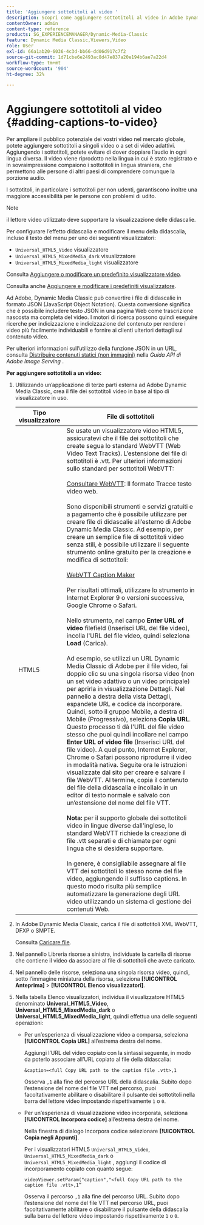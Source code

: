 ```yaml
---
title: 'Aggiungere sottotitoli al video '
description: Scopri come aggiungere sottotitoli al video in Adobe Dynamic Media Classic.
contentOwner: admin
content-type: reference
products: SG_EXPERIENCEMANAGER/Dynamic-Media-Classic
feature: Dynamic Media Classic,Viewers,Video
role: User
exl-id: 66a1ab20-6036-4c3d-bb66-dd06d917c7f2
source-git-commit: 1d71cbe6e2493ac8d47e837a20e194b6ae7a22d4
workflow-type: tm+mt
source-wordcount: '904'
ht-degree: 32%

---
```


# Aggiungere sottotitoli al video {#adding-captions-to-video}

Per ampliare il pubblico potenziale dei vostri video nel mercato globale, potete aggiungere sottotitoli a singoli video o a set di video adattivi. Aggiungendo i sottotitoli, potete evitare di dover doppiare l’audio in ogni lingua diversa. Il video viene riprodotto nella lingua in cui è stato registrato e in sovraimpressione compaiono i sottotitoli in lingua straniera, che permettono alle persone di altri paesi di comprendere comunque la porzione audio.

I sottotitoli, in particolare i sottotitoli per non udenti, garantiscono inoltre una maggiore accessibilità per le persone con problemi di udito.

>[!NOTE]
>
>il lettore video utilizzato deve supportare la visualizzazione delle didascalie.

Per configurare l’effetto didascalia e modificare il menu della didascalia, incluso il testo del menu per uno dei seguenti visualizzatori:

* `Universal_HTML5_Video` visualizzatore
* `Universal_HTML5_MixedMedia_dark` visualizzatore
* `Universal_HTML5_MixedMedia_light` visualizzatore

Consulta [Aggiungere o modificare un predefinito visualizzatore video](previewing-videos-video-viewer.md#adding_or_editing_a_video_viewer_preset).

Consulta anche [Aggiungere e modificare i predefiniti visualizzatore](application-setup.md#adding_and_editing_viewer_presets).

Ad Adobe, Dynamic Media Classic può convertire i file di didascalie in formato JSON (JavaScript Object Notation). Questa conversione significa che è possibile includere testo JSON in una pagina Web come trascrizione nascosta ma completa del video. I motori di ricerca possono quindi eseguire ricerche per indicizzazione e indicizzazione del contenuto per rendere i video più facilmente individuabili e fornire ai clienti ulteriori dettagli sul contenuto video.

Per ulteriori informazioni sull’utilizzo della funzione JSON in un URL, consulta [Distribuire contenuti statici (non immagini)](https://experienceleague.adobe.com/docs/dynamic-media-developer-resources/image-serving-api/image-serving-api/c-serving-static-nonimage-contents.html?lang=en#image-serving-api) nella *Guida API di Adobe Image Serving* .

**Per aggiungere sottotitoli a un video:**

1. Utilizzando un’applicazione di terze parti esterna ad Adobe Dynamic Media Classic, crea il file dei sottotitoli video in base al tipo di visualizzatore in uso.

   | Tipo visualizzatore | File di sottotitoli |
   |--- |--- |
   | HTML5 | Se usate un visualizzatore video HTML5, assicuratevi che il file dei sottotitoli che create segua lo standard WebVTT (Web Video Text Tracks). L’estensione dei file di sottotitoli è .vtt. Per ulteriori informazioni sullo standard per sottotitoli WebVTT:<br><br>[Consultare WebVTT](https://w3c.github.io/webvtt/): Il formato Tracce testo video web. <br><br>Sono disponibili strumenti e servizi gratuiti e a pagamento che è possibile utilizzare per creare file di didascalie all’esterno di Adobe Dynamic Media Classic. Ad esempio, per creare un semplice file di sottotitoli video senza stili, è possibile utilizzare il seguente strumento online gratuito per la creazione e modifica di sottotitoli: <br><br>[WebVTT Caption Maker](https://testdrive-archive.azurewebsites.net/Graphics/CaptionMaker/Default.html) <br><br>Per risultati ottimali, utilizzare lo strumento in Internet Explorer 9 o versioni successive, Google Chrome o Safari. <br><br>Nello strumento, nel campo  <b>Enter URL of video </b> filefield (Inserisci URL del file video), incolla l&#39;URL del file video, quindi seleziona  <b>Load</b> (Carica). <br><br>Ad esempio, se utilizzi un URL Dynamic Media Classic di Adobe per il file video, fai doppio clic su una singola risorsa video (non un set video adattivo o un video principale) per aprirla in visualizzazione Dettagli. Nel pannello a destra della vista Dettagli, espandete URL e codice da incorporare. Quindi, sotto il gruppo Mobile, a destra di Mobile (Progressivo), seleziona <b>Copia URL</b>. Questo processo ti dà l&#39;URL del file video stesso che puoi quindi incollare nel campo <b>Enter URL of video file</b> (Inserisci URL del file video). A quel punto, Internet Explorer, Chrome o Safari possono riprodurre il video in modalità nativa. Seguite ora le istruzioni visualizzate dal sito per creare e salvare il file WebVTT. Al termine, copia il contenuto del file della didascalia e incollalo in un editor di testo normale e salvalo con un’estensione del nome del file VTT. <br><br><b>Nota:</b> per il supporto globale dei sottotitoli video in lingue diverse dall&#39;inglese, lo standard WebVTT richiede la creazione di file .vtt separati e di chiamate per ogni lingua che si desidera supportare. <br><br>In genere, è consigliabile assegnare al file VTT dei sottotitoli lo stesso nome del file video, aggiungendo il suffisso captions. In questo modo risulta più semplice automatizzare la generazione degli URL video utilizzando un sistema di gestione dei contenuti Web. |

1. In Adobe Dynamic Media Classic, carica il file di sottotitoli XML WebVTT, DFXP o SMPTE.

   Consulta [Caricare file](uploading-files.md#uploading_files).

1. Nel pannello Libreria risorse a sinistra, individuate la cartella di risorse che contiene il video da associare al file di sottotitoli che avete caricato.
1. Nel pannello delle risorse, seleziona una singola risorsa video, quindi, sotto l’immagine miniatura della risorsa, seleziona **[!UICONTROL Anteprima]** > **[!UICONTROL Elenco visualizzatori]**.
1. Nella tabella Elenco visualizzatori, individua il visualizzatore HTML5 denominato **Univeral_HTML5_Video**, **Universal_HTML5_MixedMedia_dark** o **Universal_HTML5_MixedMedia_light**, quindi effettua una delle seguenti operazioni:

   * Per un’esperienza di visualizzazione video a comparsa, seleziona **[!UICONTROL Copia URL]** all’estrema destra del nome.

      Aggiungi l’URL del video copiato con la sintassi seguente, in modo da poterlo associare all’URL copiato al file della didascalia:

      `&caption=<full Copy URL path to the caption file .vtt>,1`

      Osserva `,1` alla fine del percorso URL della didascalia. Subito dopo l’estensione del nome del file VTT nel percorso, puoi facoltativamente abilitare o disabilitare il pulsante dei sottotitoli nella barra del lettore video impostando rispettivamente `1` o `0`.

   * Per un’esperienza di visualizzazione video incorporata, seleziona **[!UICONTROL Incorpora codice]** all’estrema destra del nome.

      Nella finestra di dialogo Incorpora codice selezionare **[!UICONTROL Copia negli Appunti]**.

      Per i visualizzatori HTML5 `Universal_HTML5_Video`, `Universal_HTML5_MixedMedia_dark` o `Universal_HTML5_MixedMedia_light` , aggiungi il codice di incorporamento copiato con quanto segue:

      `videoViewer.setParam("caption","<full Copy URL path to the caption file .vtt>,1”`

      Osserva il percorso `,1` alla fine del percorso URL. Subito dopo l’estensione del nome del file VTT nel percorso URL, puoi facoltativamente abilitare o disabilitare il pulsante della didascalia sulla barra del lettore video impostando rispettivamente `1` o `0`.
